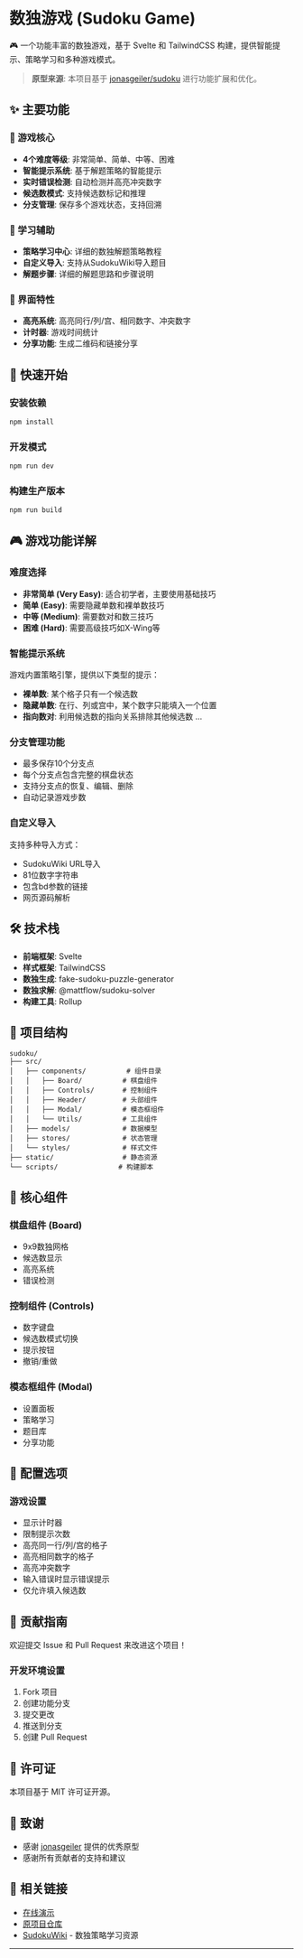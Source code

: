 # 数独游戏 (Sudoku Game)

🎮 一个功能丰富的数独游戏，基于 Svelte 和 TailwindCSS 构建，提供智能提示、策略学习和多种游戏模式。

> **原型来源**: 本项目基于 [jonasgeiler/sudoku](https://github.com/jonasgeiler/sudoku) 进行功能扩展和优化。

## ✨ 主要功能

### 🎯 游戏核心
- **4个难度等级**: 非常简单、简单、中等、困难
- **智能提示系统**: 基于解题策略的智能提示
- **实时错误检测**: 自动检测并高亮冲突数字
- **候选数模式**: 支持候选数标记和推理
- **分支管理**: 保存多个游戏状态，支持回溯

### 🧠 学习辅助
- **策略学习中心**: 详细的数独解题策略教程
- **自定义导入**: 支持从SudokuWiki导入题目
- **解题步骤**: 详细的解题思路和步骤说明

### 🎨 界面特性
- **高亮系统**: 高亮同行/列/宫、相同数字、冲突数字
- **计时器**: 游戏时间统计
- **分享功能**: 生成二维码和链接分享

## 🚀 快速开始

### 安装依赖
```bash
npm install
```

### 开发模式
```bash
npm run dev
```

### 构建生产版本
```bash
npm run build
```

## 🎮 游戏功能详解

### 难度选择
- **非常简单 (Very Easy)**: 适合初学者，主要使用基础技巧
- **简单 (Easy)**: 需要隐藏单数和裸单数技巧
- **中等 (Medium)**: 需要数对和数三技巧
- **困难 (Hard)**: 需要高级技巧如X-Wing等

### 智能提示系统
游戏内置策略引擎，提供以下类型的提示：
- **裸单数**: 某个格子只有一个候选数
- **隐藏单数**: 在行、列或宫中，某个数字只能填入一个位置
- **指向数对**: 利用候选数的指向关系排除其他候选数
...

### 分支管理功能
- 最多保存10个分支点
- 每个分支点包含完整的棋盘状态
- 支持分支点的恢复、编辑、删除
- 自动记录游戏步数

### 自定义导入
支持多种导入方式：
- SudokuWiki URL导入
- 81位数字字符串
- 包含bd参数的链接
- 网页源码解析

## 🛠️ 技术栈

- **前端框架**: Svelte
- **样式框架**: TailwindCSS
- **数独生成**: fake-sudoku-puzzle-generator
- **数独求解**: @mattflow/sudoku-solver
- **构建工具**: Rollup

## 📁 项目结构

```
sudoku/
├── src/
│   ├── components/          # 组件目录
│   │   ├── Board/          # 棋盘组件
│   │   ├── Controls/       # 控制组件
│   │   ├── Header/         # 头部组件
│   │   ├── Modal/          # 模态框组件
│   │   └── Utils/          # 工具组件
│   ├── models/             # 数据模型
│   ├── stores/             # 状态管理
│   └── styles/             # 样式文件
├── static/                 # 静态资源
└── scripts/               # 构建脚本
```

## 🎯 核心组件

### 棋盘组件 (Board)
- 9x9数独网格
- 候选数显示
- 高亮系统
- 错误检测

### 控制组件 (Controls)
- 数字键盘
- 候选数模式切换
- 提示按钮
- 撤销/重做

### 模态框组件 (Modal)
- 设置面板
- 策略学习
- 题目库
- 分享功能

## 🔧 配置选项

### 游戏设置
- 显示计时器
- 限制提示次数
- 高亮同一行/列/宫的格子
- 高亮相同数字的格子
- 高亮冲突数字
- 输入错误时显示错误提示
- 仅允许填入候选数

## 🤝 贡献指南

欢迎提交 Issue 和 Pull Request 来改进这个项目！

### 开发环境设置
1. Fork 项目
2. 创建功能分支
3. 提交更改
4. 推送到分支
5. 创建 Pull Request

## 📄 许可证

本项目基于 MIT 许可证开源。

## 🙏 致谢

- 感谢 [jonasgeiler](https://github.com/jonasgeiler) 提供的优秀原型
- 感谢所有贡献者的支持和建议

## 🔗 相关链接

- [在线演示](https://sudoku-lele-kgyp.vercel.app/)
- [原项目仓库](https://github.com/jonasgeiler/sudoku)
- [SudokuWiki](https://www.sudokuwiki.org/) - 数独策略学习资源

---
